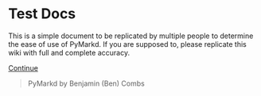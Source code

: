 # Test Docs

This is a simple document to be replicated by multiple people to determine the ease of use of PyMarkd. If you are supposed to, please replicate this wiki with full and complete accuracy.

[Continue](/contents.md)
> PyMarkd by Benjamin (Ben) Combs
